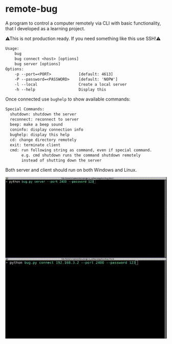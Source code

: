 # remote-bug
A program to control a computer remotely via CLI with basic functionality, that I developed as a learning project. 

⚠This is not production ready. If you need something like this use SSH!⚠

```
Usage:
    bug
    bug connect <host> [options]
    bug server [options]
Options:
    -p --port=<PORT>            [default: 4613]
    -P --password=<PASSWORD>    [default: 'NOPW']
    -l --local                  Create a local server
    -h --help                   Display this
```

Once connected use `bughelp` to show available commands:
```
Special Commands:
  shutdown: shutdown the server
  reconnect: reconnect to server
  beep: make a beep sound
  coninfo: display connection info
  bughelp: display this help
  cd: change directory remotely
  exit: terminate client
  cmd: run following string as command, even if special command.
       e.g. cmd shutdown runs the command shutdown remotely
       instead of shutting down the server
  ```
  
Both server and client should run on both Windows and Linux.
  
<img src="remote-bug-2.gif" alt="gif" width="700"/>
